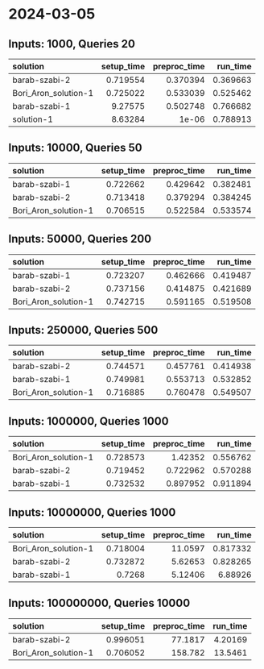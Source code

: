 # 2024-03-05

## Inputs: 1000, Queries 20

| solution             |   setup_time |   preproc_time |   run_time |
|:---------------------|-------------:|---------------:|-----------:|
| barab-szabi-2        |     0.719554 |       0.370394 |   0.369663 |
| Bori_Aron_solution-1 |     0.725022 |       0.533039 |   0.525462 |
| barab-szabi-1        |     9.27575  |       0.502748 |   0.766682 |
| solution-1           |     8.63284  |       1e-06    |   0.788913 |

## Inputs: 10000, Queries 50

| solution             |   setup_time |   preproc_time |   run_time |
|:---------------------|-------------:|---------------:|-----------:|
| barab-szabi-1        |     0.722662 |       0.429642 |   0.382481 |
| barab-szabi-2        |     0.713418 |       0.379294 |   0.384245 |
| Bori_Aron_solution-1 |     0.706515 |       0.522584 |   0.533574 |

## Inputs: 50000, Queries 200

| solution             |   setup_time |   preproc_time |   run_time |
|:---------------------|-------------:|---------------:|-----------:|
| barab-szabi-1        |     0.723207 |       0.462666 |   0.419487 |
| barab-szabi-2        |     0.737156 |       0.414875 |   0.421689 |
| Bori_Aron_solution-1 |     0.742715 |       0.591165 |   0.519508 |

## Inputs: 250000, Queries 500

| solution             |   setup_time |   preproc_time |   run_time |
|:---------------------|-------------:|---------------:|-----------:|
| barab-szabi-2        |     0.744571 |       0.457761 |   0.414938 |
| barab-szabi-1        |     0.749981 |       0.553713 |   0.532852 |
| Bori_Aron_solution-1 |     0.716885 |       0.760478 |   0.549507 |

## Inputs: 1000000, Queries 1000

| solution             |   setup_time |   preproc_time |   run_time |
|:---------------------|-------------:|---------------:|-----------:|
| Bori_Aron_solution-1 |     0.728573 |       1.42352  |   0.556762 |
| barab-szabi-2        |     0.719452 |       0.722962 |   0.570288 |
| barab-szabi-1        |     0.732532 |       0.897952 |   0.911894 |

## Inputs: 10000000, Queries 1000

| solution             |   setup_time |   preproc_time |   run_time |
|:---------------------|-------------:|---------------:|-----------:|
| Bori_Aron_solution-1 |     0.718004 |       11.0597  |   0.817332 |
| barab-szabi-2        |     0.732872 |        5.62653 |   0.828265 |
| barab-szabi-1        |     0.7268   |        5.12406 |   6.88926  |

## Inputs: 100000000, Queries 10000

| solution             |   setup_time |   preproc_time |   run_time |
|:---------------------|-------------:|---------------:|-----------:|
| barab-szabi-2        |     0.996051 |        77.1817 |    4.20169 |
| Bori_Aron_solution-1 |     0.706052 |       158.782  |   13.5461  |